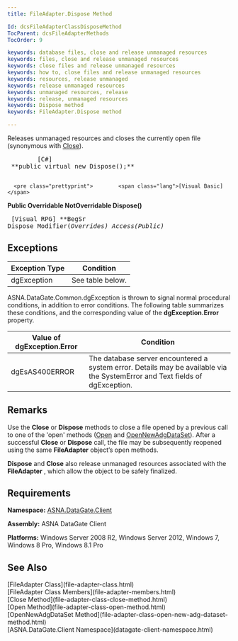 ```yaml
---
title: FileAdapter.Dispose Method

Id: dcsFileAdapterClassDisposeMethod
TocParent: dcsFileAdapterMethods
TocOrder: 9

keywords: database files, close and release unmanaged resources
keywords: files, close and release unmanaged resources
keywords: close files and release unmanaged resources
keywords: how to, close files and release unmanaged resources
keywords: resources, release unmanaged
keywords: release unmanaged resources
keywords: unmanaged resources, release
keywords: release, unmanaged resources
keywords: Dispose method
keywords: FileAdapter.Dispose method

---
```


Releases unmanaged resources and closes the currently open file (synonymous with [Close](file-adapter-class-close-method.html)).
<pre class="prettyprint">        <span class="lang">[C#]</span>
 **public virtual new Dispose();** 
      </pre>
      <pre class="prettyprint">        <span class="lang">[Visual Basic] </span>
 **Public Overridable NotOverridable Dispose()** 
      </pre>
      <pre class="prettyprint">        <span class="lang">[Visual RPG]</span>
 **BegSr Dispose Modifier(*Overrides) Access(*Public)** 
      </pre>

## Exceptions



| Exception Type | Condition |
| ---- | ---- |
| dgException | See table below. |



ASNA.DataGate.Common.dgException is thrown to signal normal procedural conditions, in addition to error conditions. The following table summarizes these conditions, and the corresponding value of the **dgException.Error** property.
<br />



| Value of dgException.Error | Condition |
| ---- | ---- |
| dgEsAS400ERROR | The database server encountered a system error. Details may be available via the SystemError and Text fields of dgException. |



## Remarks

Use the **Close** or **Dispose** methods to close a file opened by a previous call to one of the 'open' methods ([Open](file-adapter-class-open-method.html) and [OpenNewAdgDataSet](file-adapter-class-open-new-adg-dataset-method.html)). After a successful **Close** or **Dispose** call, the file may be subsequently reopened using the same **FileAdapter** object’s open methods.

**Dispose** and **Close** also release unmanaged resources associated with the **FileAdapter** , which allow the object to be safely finalized.
## Requirements

<span> **Namespace:** [ASNA.DataGate.Client](datagate-client-namespace.html) </span> 

<span> **Assembly:** ASNA DataGate Client</span> 

<span> **Platforms:** Windows Server 2008 R2, Windows Server 2012, Windows 7, Windows 8 Pro, Windows 8.1 Pro</span> 
## See Also

<dl />
      [FileAdapter Class](file-adapter-class.html)
      <br />
      [FileAdapter Class Members](file-adapter-members.html)
      <br />
      [Close Method](file-adapter-class-close-method.html)
      <br />
      [Open Method](file-adapter-class-open-method.html)
      <br />
      [OpenNewAdgDataSet Method](file-adapter-class-open-new-adg-dataset-method.html)
      <br />
      [ASNA.DataGate.Client Namespace](datagate-client-namespace.html)

